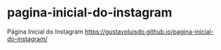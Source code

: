 # pagina-inicial-do-instagram
 Página Inicial do Instagram
https://gustavoluisdo.github.io/pagina-inicial-do-instagram/
